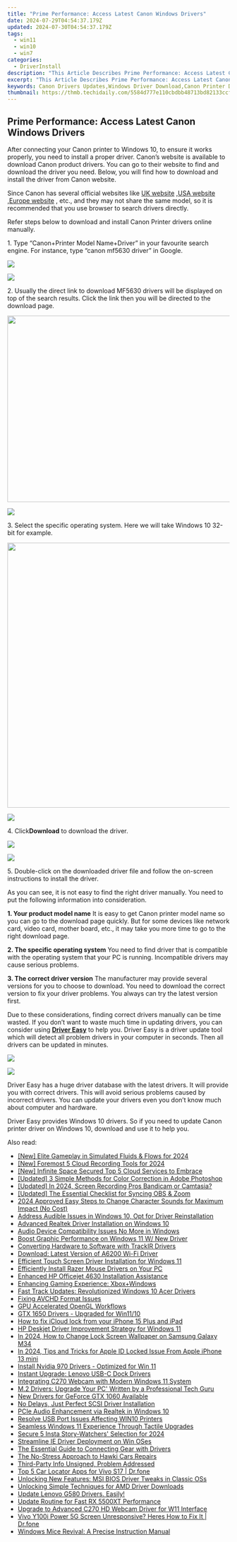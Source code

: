 ```yaml
---
title: "Prime Performance: Access Latest Canon Windows Drivers"
date: 2024-07-29T04:54:37.179Z
updated: 2024-07-30T04:54:37.179Z
tags:
  - win11
  - win10
  - win7
categories:
  - DriverInstall
description: "This Article Describes Prime Performance: Access Latest Canon Windows Drivers"
excerpt: "This Article Describes Prime Performance: Access Latest Canon Windows Drivers"
keywords: Canon Drivers Updates,Windows Driver Download,Canon Printer Drivers,Windows Latest Drivers,Canon Driver Installation Guide,Compatibility Drivers for Windows,Windows 10 Canon Driver Support
thumbnail: https://thmb.techidaily.com/5584d777e110cbdbb48713bd82133ccfd2417ed4baa291781cd47c73ffc42e1f.jpeg
---
```


## Prime Performance: Access Latest Canon Windows Drivers

 After connecting your Canon printer to Windows 10, to ensure it works properly, you need to install a proper driver. Canon’s website is available to download Canon product drivers. You can go to their website to find and download the driver you need. Below, you will find how to download and install the driver from Canon website.

 Since Canon has several official websites like [UK website](http://www.canon.co.uk/) ,[USA website](https://www.usa.canon.com/internet/portal/us/home) ,[Europe website](http://www.canon-europe.com/) , etc., and they may not share the same model, so it is recommended that you use browser to search drivers directly.

 Refer steps below to download and install Canon Printer drivers online manually.

 1\. Type “Canon+Printer Model Name+Driver” in your favourite search engine. For instance, type “canon mf5630 driver” in Google.

<!-- affiliate ads begin -->
<a href="https://secure.2checkout.com/order/checkout.php?PRODS=32667153&QTY=1&AFFILIATE=108875&CART=1"><img src="https://www.coolmuster.com/uploads/image/20201228/feature02.png" border="0"></a>
<!-- affiliate ads end -->
![](https://images.drivereasy.com/wp-content/uploads/2016/04/img_5719a814eebf5.png)

 2\. Usually the direct link to download MF5630 drivers will be displayed on top of the search results. Click the link then you will be directed to the download page.

<!-- affiliate ads begin -->
<a href="https://parisrhonecom.sjv.io/c/5597632/1896607/21553" target="_top" id="1896607"><img src="//a.impactradius-go.com/display-ad/21553-1896607" border="0" alt="" width="750" height="422"/></a><img height="0" width="0" src="https://imp.pxf.io/i/5597632/1896607/21553" style="position:absolute;visibility:hidden;" border="0" />
<!-- affiliate ads end -->
![](https://images.drivereasy.com/wp-content/uploads/2016/04/img_5719d6fa6bb5f.png)

 3\. Select the specific operating system. Here we will take Windows 10 32-bit for example.

<!-- affiliate ads begin -->
<a href="https://appsumo.8odi.net/c/5597632/2068411/7443" target="_top" id="2068411"><img src="//a.impactradius-go.com/display-ad/7443-2068411" border="0" alt="" width="1200" height="600"/></a><img height="0" width="0" src="https://appsumo.8odi.net/i/5597632/2068411/7443" style="position:absolute;visibility:hidden;" border="0" />
<!-- affiliate ads end -->
![](https://images.drivereasy.com/wp-content/uploads/2016/04/img_5719cff85dc23.png)

 4\. Click**Download** to download the driver.

<!-- affiliate ads begin -->
<a href="https://secure.2checkout.com/order/checkout.php?PRODS=4715391&QTY=1&AFFILIATE=108875&CART=1"><img src="https://secure.avangate.com/images/merchant/7f687767ccf20fcea1c9dc4a5adc2326/Digisigner_banner_728_x_90_color_version.png" border="0"></a>
<!-- affiliate ads end -->
![](https://images.drivereasy.com/wp-content/uploads/2016/04/img_5719d053ad95b.png)

 5\. Double-click on the downloaded driver file and follow the on-screen instructions to install the driver.

 As you can see, it is not easy to find the right driver manually. You need to put the following information into consideration.

**1\. Your product model name**
 It is easy to get Canon printer model name so you can go to the download page quickly. But for some devices like network card, video card, mother board, etc., it may take you more time to go to the right download page.

**2\. The specific operating system**
 You need to find driver that is compatible with the operating system that your PC is running. Incompatible drivers may cause serious problems.

**3\. The correct driver version**
 The manufacturer may provide several versions for you to choose to download. You need to download the correct version to fix your driver problems. You always can try the latest version first.

 Due to these considerations, finding correct drivers manually can be time wasted. If you don’t want to waste much time in updating drivers, you can consider using **[Driver Easy](https://tools.techidaily.com/drivereasy/download/)**  to help you. Driver Easy is a driver update tool which will detect all problem drivers in your computer in seconds. Then all drivers can be updated in minutes.

<!-- affiliate ads begin -->
<a href="https://secure.2checkout.com/order/checkout.php?PRODS=35038891&QTY=1&AFFILIATE=108875&CART=1"><img src="https://www.dupinout.com/wp-content/uploads/2021/12/DupInOut-New-Duplicate-Scan-Tab.png" border="0"></a>
<!-- affiliate ads end -->
![](https://images.drivereasy.com/wp-content/uploads/2017/04/img_5901dd8c8b659.png)

 Driver Easy has a huge driver database with the latest drivers. It will provide you with correct drivers. This will avoid serious problems caused by incorrect drivers. You can update your drivers even you don’t know much about computer and hardware.

 Driver Easy provides Windows 10 drivers. So if you need to update Canon printer driver on Windows 10, download and use it to help you.

<ins class="adsbygoogle"
     style="display:block"
     data-ad-format="autorelaxed"
     data-ad-client="ca-pub-7571918770474297"
     data-ad-slot="1223367746"></ins>



<ins class="adsbygoogle"
     style="display:block"
     data-ad-client="ca-pub-7571918770474297"
     data-ad-slot="8358498916"
     data-ad-format="auto"
     data-full-width-responsive="true"></ins>





<span class="atpl-alsoreadstyle">Also read:</span>
<div><ul>
<li><a href="https://screen-activity-recording.techidaily.com/new-elite-gameplay-in-simulated-fluids-and-flows-for-2024/"><u>[New] Elite Gameplay in Simulated Fluids & Flows for 2024</u></a></li>
<li><a href="https://screen-mirroring-recording.techidaily.com/new-foremost-5-cloud-recording-tools-for-2024/"><u>[New] Foremost 5 Cloud Recording Tools for 2024</u></a></li>
<li><a href="https://some-knowledge.techidaily.com/new-infinite-space-secured-top-5-cloud-services-to-embrace/"><u>[New] Infinite Space Secured  Top 5 Cloud Services to Embrace</u></a></li>
<li><a href="https://extra-lessons.techidaily.com/updated-3-simple-methods-for-color-correction-in-adobe-photoshop/"><u>[Updated] 3 Simple Methods for Color Correction in Adobe Photoshop</u></a></li>
<li><a href="https://visual-screen-recording.techidaily.com/updated-in-2024-screen-recording-pros-bandicam-or-camtasia/"><u>[Updated] In 2024, Screen Recording Pros  Bandicam or Camtasia?</u></a></li>
<li><a href="https://screen-capture.techidaily.com/updated-the-essential-checklist-for-syncing-obs-and-zoom/"><u>[Updated] The Essential Checklist for Syncing OBS & Zoom</u></a></li>
<li><a href="https://fox-helps.techidaily.com/2024-approved-easy-steps-to-change-character-sounds-for-maximum-impact-no-cost/"><u>2024 Approved  Easy Steps to Change Character Sounds for Maximum Impact (No Cost)</u></a></li>
<li><a href="https://driver-install.techidaily.com/address-audible-issues-in-windows-10-opt-for-driver-reinstallation/"><u>Address Audible Issues in Windows 10, Opt for Driver Reinstallation</u></a></li>
<li><a href="https://driver-install.techidaily.com/advanced-realtek-driver-installation-on-windows-10/"><u>Advanced Realtek Driver Installation on Windows 10</u></a></li>
<li><a href="https://driver-install.techidaily.com/audio-device-compatibility-issues-no-more-in-windows/"><u>Audio Device Compatibility Issues No More in Windows</u></a></li>
<li><a href="https://driver-install.techidaily.com/boost-graphic-performance-on-windows-11-w-new-driver/"><u>Boost Graphic Performance on Windows 11 W/ New Driver</u></a></li>
<li><a href="https://driver-install.techidaily.com/converting-hardware-to-software-with-trackir-drivers/"><u>Converting Hardware to Software with TrackIR Drivers</u></a></li>
<li><a href="https://driver-install.techidaily.com/download-latest-version-of-a6200-wi-fi-driver/"><u>Download: Latest Version of A6200 Wi-Fi Driver</u></a></li>
<li><a href="https://driver-install.techidaily.com/efficient-touch-screen-driver-installation-for-windows-11/"><u>Efficient Touch Screen Driver Installation for Windows 11</u></a></li>
<li><a href="https://driver-install.techidaily.com/efficiently-install-razer-mouse-drivers-on-your-pc/"><u>Efficiently Install Razer Mouse Drivers on Your PC</u></a></li>
<li><a href="https://driver-install.techidaily.com/enhanced-hp-officejet-4630-installation-assistance/"><u>Enhanced HP Officejet 4630 Installation Assistance</u></a></li>
<li><a href="https://driver-install.techidaily.com/enhancing-gaming-experience-xboxpluswindows/"><u>Enhancing Gaming Experience: Xbox+Windows</u></a></li>
<li><a href="https://driver-install.techidaily.com/fast-track-updates-revolutionized-windows-10-acer-drivers/"><u>Fast Track Updates: Revolutionized Windows 10 Acer Drivers</u></a></li>
<li><a href="https://data-wizards.techidaily.com/fixing-avchd-format-issues/"><u>Fixing AVCHD Format Issues</u></a></li>
<li><a href="https://driver-install.techidaily.com/gpu-accelerated-opengl-workflows/"><u>GPU Accelerated OpenGL Workflows</u></a></li>
<li><a href="https://driver-install.techidaily.com/gtx-1650-drivers-upgraded-for-win1110/"><u>GTX 1650 Drivers - Upgraded for Win11/10</u></a></li>
<li><a href="https://activate-lock.techidaily.com/how-to-fix-icloud-lock-from-your-iphone-15-plus-and-ipad-by-drfone-ios/"><u>How to fix iCloud lock from your iPhone 15 Plus and iPad</u></a></li>
<li><a href="https://driver-install.techidaily.com/hp-deskjet-driver-improvement-strategy-for-windows-11/"><u>HP Deskjet Driver Improvement Strategy for Windows 11</u></a></li>
<li><a href="https://android-unlock.techidaily.com/in-2024-how-to-change-lock-screen-wallpaper-on-samsung-galaxy-m34-by-drfone-android/"><u>In 2024, How to Change Lock Screen Wallpaper on Samsung Galaxy M34</u></a></li>
<li><a href="https://apple-account.techidaily.com/in-2024-tips-and-tricks-for-apple-id-locked-issue-from-apple-iphone-13-mini-by-drfone-ios/"><u>In 2024, Tips and Tricks for Apple ID Locked Issue From Apple iPhone 13 mini</u></a></li>
<li><a href="https://driver-install.techidaily.com/install-nvidia-970-drivers-optimized-for-win-11/"><u>Install Nvidia 970 Drivers - Optimized for Win 11</u></a></li>
<li><a href="https://driver-install.techidaily.com/instant-upgrade-lenovo-usb-c-dock-drivers/"><u>Instant Upgrade: Lenovo USB-C Dock Drivers</u></a></li>
<li><a href="https://driver-install.techidaily.com/integrating-c270-webcam-with-modern-windows-11-system/"><u>Integrating C270 Webcam with Modern Windows 11 System</u></a></li>
<li><a href="https://driver-install.techidaily.com/m2-drivers-upgrade-your-pc-written-by-a-professional-tech-guru/"><u>M.2 Drivers: Upgrade Your PC' Written by a Professional Tech Guru</u></a></li>
<li><a href="https://driver-install.techidaily.com/new-drivers-for-geforce-gtx-1060-available/"><u>New Drivers for GeForce GTX 1060 Available</u></a></li>
<li><a href="https://driver-install.techidaily.com/no-delays-just-perfect-scsi-driver-installation/"><u>No Delays, Just Perfect SCSI Driver Installation</u></a></li>
<li><a href="https://driver-install.techidaily.com/pcie-audio-enhancement-via-realtek-in-windows-10/"><u>PCIe Audio Enhancement via Realtek in Windows 10</u></a></li>
<li><a href="https://driver-install.techidaily.com/resolve-usb-port-issues-affecting-win10-printers/"><u>Resolve USB Port Issues Affecting WIN10 Printers</u></a></li>
<li><a href="https://driver-install.techidaily.com/seamless-windows-11-experience-through-tactile-upgrades/"><u>Seamless Windows 11 Experience Through Tactile Upgrades</u></a></li>
<li><a href="https://instagram-videos.techidaily.com/secure-5-insta-story-watchers-selection-for-2024/"><u>Secure 5 Insta Story-Watchers' Selection for 2024</u></a></li>
<li><a href="https://driver-install.techidaily.com/streamline-ie-driver-deployment-on-win-oses/"><u>Streamline IE Driver Deployment on Win OSes</u></a></li>
<li><a href="https://driver-install.techidaily.com/the-essential-guide-to-connecting-gear-with-drivers/"><u>The Essential Guide to Connecting Gear with Drivers</u></a></li>
<li><a href="https://driver-install.techidaily.com/the-no-stress-approach-to-hawki-cars-repairs/"><u>The No-Stress Approach to Hawki Cars Repairs</u></a></li>
<li><a href="https://driver-install.techidaily.com/third-party-info-unsigned-problem-addressed/"><u>Third-Party Info Unsigned, Problem Addressed</u></a></li>
<li><a href="https://android-location-track.techidaily.com/top-5-car-locator-apps-for-vivo-s17-drfone-by-drfone-virtual-android/"><u>Top 5 Car Locator Apps for Vivo S17 | Dr.fone</u></a></li>
<li><a href="https://driver-install.techidaily.com/unlocking-new-features-msi-bios-driver-tweaks-in-classic-oss/"><u>Unlocking New Features: MSI BIOS Driver Tweaks in Classic OSs</u></a></li>
<li><a href="https://driver-install.techidaily.com/unlocking-simple-techniques-for-amd-driver-downloads/"><u>Unlocking Simple Techniques for AMD Driver Downloads</u></a></li>
<li><a href="https://driver-install.techidaily.com/1720063378462-update-lenovo-g580-drivers-easily/"><u>Update Lenovo G580 Drivers. Easily!</u></a></li>
<li><a href="https://driver-install.techidaily.com/update-routine-for-fast-rx-5500xt-performance/"><u>Update Routine for Fast RX 5500XT Performance</u></a></li>
<li><a href="https://driver-install.techidaily.com/upgrade-to-advanced-c270-hd-webcam-driver-for-w11-interface/"><u>Upgrade to Advanced C270 HD Webcam Driver for W11 Interface</u></a></li>
<li><a href="https://howto.techidaily.com/vivo-y100i-power-5g-screen-unresponsive-heres-how-to-fix-it-drfone-by-drfone-fix-android-problems-fix-android-problems/"><u>Vivo Y100i Power 5G Screen Unresponsive? Heres How to Fix It | Dr.fone</u></a></li>
<li><a href="https://driver-install.techidaily.com/windows-mice-revival-a-precise-instruction-manual/"><u>Windows Mice Revival: A Precise Instruction Manual</u></a></li>
</ul></div>
